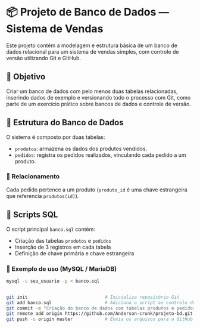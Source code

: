 # 📦 Projeto de Banco de Dados — Sistema de Vendas

Este projeto contém a modelagem e estrutura básica de um banco de dados relacional para um sistema de vendas simples, com controle de versão utilizando Git e GitHub.

## 🎯 Objetivo

Criar um banco de dados com pelo menos duas tabelas relacionadas, inserindo dados de exemplo e versionando todo o processo com Git, como parte de um exercício prático sobre bancos de dados e controle de versão.

## 🧱 Estrutura do Banco de Dados

O sistema é composto por duas tabelas:

- `produtos`: armazena os dados dos produtos vendidos.
- `pedidos`: registra os pedidos realizados, vinculando cada pedido a um produto.

### 🔗 Relacionamento

Cada pedido pertence a um produto (`produto_id` é uma chave estrangeira que referencia `produtos(id)`).

## 💾 Scripts SQL

O script principal `banco.sql` contém:

- Criação das tabelas `produtos` e `pedidos`
- Inserção de 3 registros em cada tabela
- Definição de chave primária e chave estrangeira

### 📁 Exemplo de uso (MySQL / MariaDB)

```bash
mysql -u seu_usuario -p < banco.sql


git init                             # Inicializa repositório Git
git add banco.sql                    # Adiciona o script ao controle de versão
git commit -m "Criação do banco de dados com tabelas produtos e pedidos"
git remote add origin https://github.com/Anderson-crunk/projeto-bd.git
git push -u origin master            # Envia os arquivos para o GitHub

